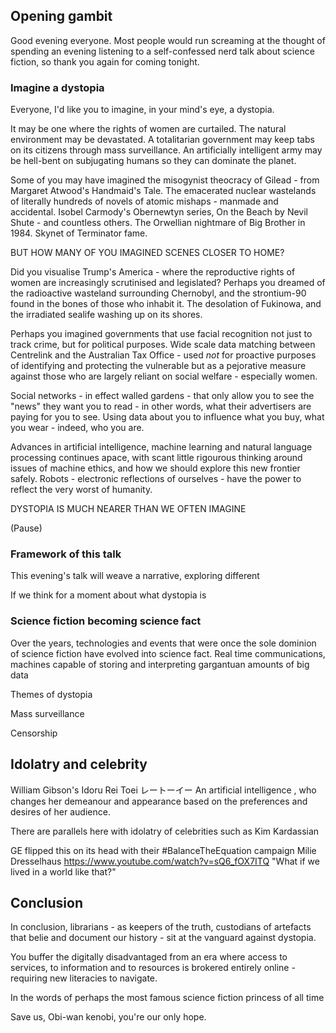 

## Opening gambit

Good evening everyone. Most people would run screaming at the thought of spending an evening listening to a self-confessed nerd talk about science fiction, so thank you again for coming tonight.

### Imagine a dystopia

Everyone, I'd like you to imagine, in your mind's eye, a dystopia.

It may be one where the rights of women are curtailed. The natural environment may be devastated. A totalitarian government may keep tabs on its citizens through mass surveillance. An artificially intelligent army may be hell-bent on subjugating humans so they can dominate the planet.

Some of you may have imagined the misogynist theocracy of Gilead - from Margaret Atwood's Handmaid's Tale. The emacerated nuclear wastelands of literally hundreds of novels of atomic mishaps - manmade and accidental. Isobel Carmody's Obernewtyn series, On the Beach by Nevil Shute - and countless others. The Orwellian nightmare of Big Brother in 1984. Skynet of Terminator fame.

BUT HOW MANY OF YOU IMAGINED SCENES CLOSER TO HOME?

Did you visualise Trump's America - where the reproductive rights of women are increasingly scrutinised and legislated? Perhaps you dreamed of the radioactive wasteland surrounding Chernobyl, and the strontium-90 found in the bones of those who inhabit it. The desolation of Fukinowa, and the irradiated sealife washing up on its shores.

Perhaps you imagined governments that use facial recognition not just to track crime, but for political purposes. Wide scale data matching between Centrelink and the Australian Tax Office - used *not* for proactive purposes of identifying and protecting the vulnerable but as a pejorative measure against those who are largely reliant on social welfare - especially women.

Social networks - in effect walled gardens - that only allow you to see the "news" they want you to read - in other words, what their advertisers are paying for you to see. Using data about you to influence what you buy, what you wear - indeed, who you are.

Advances in artificial intelligence, machine learning and natural language processing continues apace, with scant little rigourous thinking around issues of machine ethics, and how we should explore this new frontier safely. Robots - electronic reflections of ourselves - have the power to reflect the very worst of humanity.

DYSTOPIA IS MUCH NEARER THAN WE OFTEN IMAGINE

(Pause)

### Framework of this talk



This evening's talk will weave a narrative, exploring different

If we think for a moment about what dystopia is




### Science fiction becoming science fact

Over the years, technologies and events that were once the sole dominion of science fiction have evolved into science fact. Real time communications, machines capable of storing and interpreting gargantuan amounts of big data




Themes of dystopia


Mass surveillance

Censorship


## Idolatry and celebrity

William Gibson's Idoru
Rei Toei
レートーイー
An artificial intelligence , who changes her demeanour and appearance based on the preferences and desires of her audience.

There are parallels here with idolatry of celebrities such as Kim Kardassian

GE flipped this on its head with their #BalanceTheEquation campaign
Milie Dresselhaus
https://www.youtube.com/watch?v=sQ6_fOX7ITQ
"What if we lived in a world like that?"


## Conclusion

In conclusion, librarians - as keepers of the truth, custodians of artefacts that belie and document our history - sit at the vanguard against dystopia.

You buffer the digitally disadvantaged from an era where access to services, to information and to resources is brokered entirely online -requiring new literacies to navigate.

In the words of perhaps the most famous science fiction princess of all time

Save us, Obi-wan kenobi, you're our only hope.
